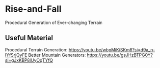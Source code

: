 # Rise-and-Fall
Procedural Generation of Ever-changing Terrain

## Useful Material
Procedural Terrain Generation: https://youtu.be/wbpMiKiSKm8?si=d9a_n-IYfSrjQyFE
Better Mountain Generators: https://youtu.be/gsJHzBTPG0Y?si=gJxKBP8lUyOqTYfQ
